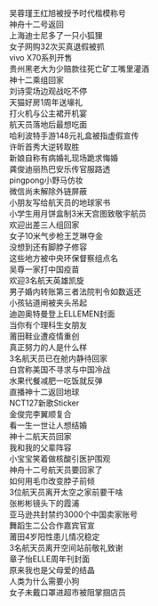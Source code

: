 吴蓉瑾王红旭被授予时代楷模称号  
神舟十二号返回  
上海迪士尼多了一只小狐狸  
女子网购32次买真退假被抓  
vivo X70系列开售  
贵州黑老大为少赔款往死亡矿工嘴里灌酒  
神十二乘组回家  
刘诗雯场边观战吃不停  
天猫好房1周年送壕礼  
打火机与公主裙开机宴  
航天员落地后最想吃面  
哈利波特手游148元礼盒被指虚假宣传  
许昕首秀大逆转取胜  
新娘自称有病婚礼现场跪求悔婚  
龚俊迪丽热巴安乐传官服路透  
pingpong小野马仿妆  
微信尚未解除外链屏蔽  
小朋友写给航天员的地球家书  
小学生用月饼盒制3米天宫图致敬宇航员  
欢迎出差三人组回家  
女子10米气步枪王芝琳夺金  
没想到还有脚脖子修容  
这些地方被中央环保督察组点名  
吴尊一家打中国疫苗  
欢迎3名航天英雄凯旋  
男子婚内转账第三者法院判令如数返还  
小孩钻道闸被夹头吊起  
迪迦奥特曼登上ELLEMEN封面  
当你有个理科生女朋友  
莆田鞋业遭疫情重创  
真正努力的人是什么样  
3名航天员已在舱内静待回家  
白宫称美国不寻求与中国冷战  
水果代餐减肥一吃饭就反弹  
直播神十二返回地球  
NCT127新歌Sticker  
金俊完李翼顺复合  
看一生一世让人想结婚  
神十二航天员回家  
我和我的父辈阵容  
小宝宝笑着做核酸引医护围观  
神舟十二号航天员要回家了  
如何用毛巾改变脖子前倾  
3位航天员离开太空之家前要干啥  
张彬彬镜头下的霞浦  
亚马逊共封禁约3000个中国卖家账号  
舞蹈生二公合作嘉宾官宣  
莆田4岁阳性患儿情况稳定  
3名航天员离开空间站前敬礼致谢  
章子怡ELLE周年刊封面  
原来我也是父母爱的结晶  
人类为什么需要小狗  
女子未戴口罩进超市被阻掌掴店员  
